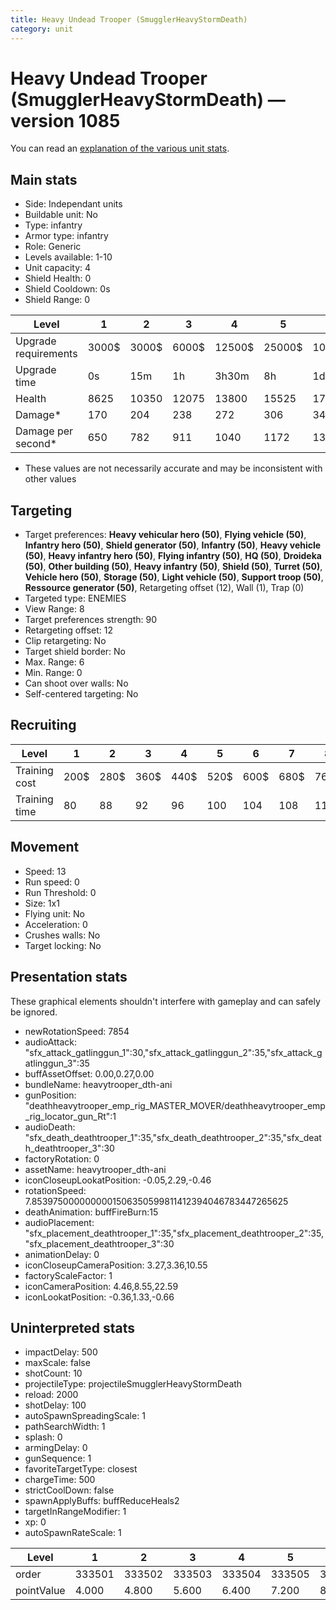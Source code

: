 ```yaml
---
title: Heavy Undead Trooper (SmugglerHeavyStormDeath)
category: unit
---
```


# Heavy Undead Trooper (SmugglerHeavyStormDeath) — version 1085

You can read an [explanation  of the various unit stats](unitexplained.md).

## Main stats

  * Side: Independant units
  * Buildable unit: No
  * Type: infantry
  * Armor type: infantry
  * Role: Generic
  * Levels available: 1-10
  * Unit capacity: 4
  * Shield Health: 0
  * Shield Cooldown: 0s
  * Shield Range: 0

|Level               |1    |2    |3    |4     |5     |6      |7      |8      |9       |10      |
|--------------------|-----|-----|-----|------|------|-------|-------|-------|--------|--------|
|Upgrade requirements|3000$|3000$|6000$|12500$|25000$|100000$|160000$|320000$|1000000$|1750000$|
|Upgrade time        |0s   |15m  |1h   |3h30m |8h    |1d     |2d     |3d12h  |5d      |1w1d    |
|Health              |8625 |10350|12075|13800 |15525 |17250  |18975  |20700  |22425   |25875   |
|Damage*             |170  |204  |238  |272   |306   |340    |374    |408    |442     |510     |
|Damage per second*  |650  |782  |911  |1040  |1172  |1301   |1430   |1562   |1690    |1951    |

* These values are not necessarily accurate and may be inconsistent with other values

## Targeting

  * Target preferences: **Heavy vehicular hero (50)**, **Flying vehicle (50)**, **Infantry hero (50)**, **Shield generator (50)**, **Infantry (50)**, **Heavy vehicle (50)**, **Heavy infantry hero (50)**, **Flying infantry (50)**, **HQ (50)**, **Droideka (50)**, **Other building (50)**, **Heavy infantry (50)**, **Shield (50)**, **Turret (50)**, **Vehicle hero (50)**, **Storage (50)**, **Light vehicle (50)**, **Support troop (50)**, **Ressource generator (50)**, Retargeting offset (12), Wall (1), Trap (0)
  * Targeted type: ENEMIES
  * View Range: 8
  * Target preferences strength: 90
  * Retargeting offset: 12
  * Clip retargeting: No
  * Target shield border: No
  * Max. Range: 6
  * Min. Range: 0
  * Can shoot over walls: No
  * Self-centered targeting: No

## Recruiting

|Level        |1   |2   |3   |4   |5   |6   |7   |8   |9   |10  |
|-------------|----|----|----|----|----|----|----|----|----|----|
|Training cost|200$|280$|360$|440$|520$|600$|680$|760$|840$|920$|
|Training time|80  |88  |92  |96  |100 |104 |108 |112 |116 |120 |

## Movement

  * Speed: 13
  * Run speed: 0
  * Run Threshold: 0
  * Size: 1x1
  * Flying unit: No
  * Acceleration: 0
  * Crushes walls: No
  * Target locking: No

## Presentation stats

These graphical elements shouldn't interfere with gameplay and can safely be ignored.

  * newRotationSpeed: 7854
  * audioAttack: "sfx_attack_gatlinggun_1":30,"sfx_attack_gatlinggun_2":35,"sfx_attack_gatlinggun_3":35
  * buffAssetOffset: 0.00,0.27,0.00
  * bundleName: heavytrooper_dth-ani
  * gunPosition: "deathheavytrooper_emp_rig_MASTER_MOVER/deathheavytrooper_emp_rig_locator_gun_Rt":1
  * audioDeath: "sfx_death_deathtrooper_1":35,"sfx_death_deathtrooper_2":35,"sfx_death_deathtrooper_3":30
  * factoryRotation: 0
  * assetName: heavytrooper_dth-ani
  * iconCloseupLookatPosition: -0.05,2.29,-0.46
  * rotationSpeed: 7.8539750000000001506350599811412394046783447265625
  * deathAnimation: buffFireBurn:15
  * audioPlacement: "sfx_placement_deathtrooper_1":35,"sfx_placement_deathtrooper_2":35,"sfx_placement_deathtrooper_3":30
  * animationDelay: 0
  * iconCloseupCameraPosition: 3.27,3.36,10.55
  * factoryScaleFactor: 1
  * iconCameraPosition: 4.46,8.55,22.59
  * iconLookatPosition: -0.36,1.33,-0.66

## Uninterpreted stats

  * impactDelay: 500
  * maxScale: false
  * shotCount: 10
  * projectileType: projectileSmugglerHeavyStormDeath
  * reload: 2000
  * shotDelay: 100
  * autoSpawnSpreadingScale: 1
  * pathSearchWidth: 1
  * splash: 0
  * armingDelay: 0
  * gunSequence: 1
  * favoriteTargetType: closest
  * chargeTime: 500
  * strictCoolDown: false
  * spawnApplyBuffs: buffReduceHeals2
  * targetInRangeModifier: 1
  * xp: 0
  * autoSpawnRateScale: 1

|Level     |1     |2     |3     |4     |5     |6     |7     |8     |9     |10    |
|----------|------|------|------|------|------|------|------|------|------|------|
|order     |333501|333502|333503|333504|333505|333506|333507|333508|333509|333510|
|pointValue|4.000 |4.800 |5.600 |6.400 |7.200 |8.000 |8.800 |9.600 |10.400|12.000|

